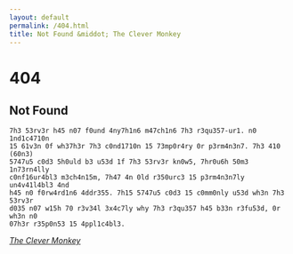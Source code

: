 ```yaml
---
layout: default
permalink: /404.html
title: Not Found &middot; The Clever Monkey
---
```

# 404

## Not Found

    7h3 53rv3r h45 n07 f0und 4ny7h1n6 m47ch1n6 7h3 r3qu357-ur1. n0 1nd1c4710n
    15 61v3n 0f wh37h3r 7h3 c0nd1710n 15 73mp0r4ry 0r p3rm4n3n7. 7h3 410 (60n3)
    5747u5 c0d3 5h0uld b3 u53d 1f 7h3 53rv3r kn0w5, 7hr0u6h 50m3 1n73rn4lly
    c0nf16ur4bl3 m3ch4n15m, 7h47 4n 0ld r350urc3 15 p3rm4n3n7ly un4v41l4bl3 4nd
    h45 n0 f0rw4rd1n6 4ddr355. 7h15 5747u5 c0d3 15 c0mm0nly u53d wh3n 7h3 53rv3r
    d035 n07 w15h 70 r3v34l 3x4c7ly why 7h3 r3qu357 h45 b33n r3fu53d, 0r wh3n n0
    07h3r r35p0n53 15 4ppl1c4bl3.

_[The Clever Monkey](/)_
